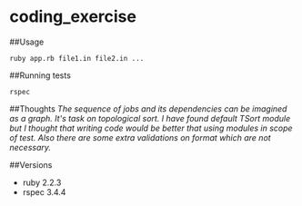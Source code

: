 # coding_exercise

##Usage
```
ruby app.rb file1.in file2.in ...
```

##Running tests
```
rspec
```

##Thoughts
*The sequence of jobs and its dependencies can be imagined as a graph. It's task on topological sort. I have found default TSort module but I thought that writing code would be better that using modules in scope of test. Also there are some extra validations on format which are not necessary.*

##Versions

* ruby 2.2.3
* rspec 3.4.4

